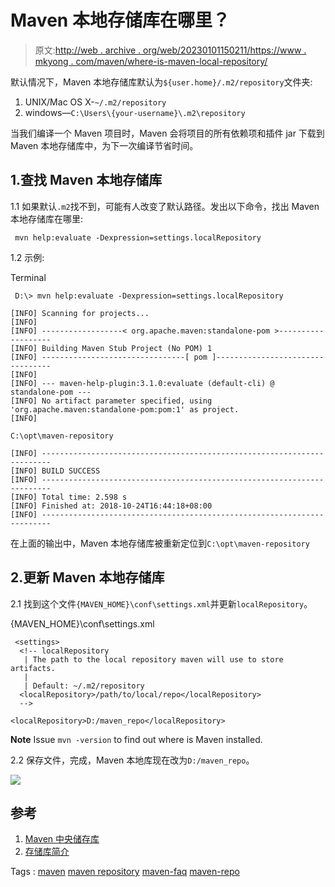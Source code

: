 # Maven 本地存储库在哪里？

> 原文:[http://web . archive . org/web/20230101150211/https://www . mkyong . com/maven/where-is-maven-local-repository/](http://web.archive.org/web/20230101150211/https://www.mkyong.com/maven/where-is-maven-local-repository/)

默认情况下，Maven 本地存储库默认为`${user.home}/.m2/repository`文件夹:

1.  UNIX/Mac OS X-`~/.m2/repository`
2.  windows—`C:\Users\{your-username}\.m2\repository`

当我们编译一个 Maven 项目时，Maven 会将项目的所有依赖项和插件 jar 下载到 Maven 本地存储库中，为下一次编译节省时间。

## 1.查找 Maven 本地存储库

1.1 如果默认`.m2`找不到，可能有人改变了默认路径。发出以下命令，找出 Maven 本地存储库在哪里:

```
 mvn help:evaluate -Dexpression=settings.localRepository 
```

1.2 示例:

Terminal

```
 D:\> mvn help:evaluate -Dexpression=settings.localRepository

[INFO] Scanning for projects...
[INFO]
[INFO] ------------------< org.apache.maven:standalone-pom >-------------------
[INFO] Building Maven Stub Project (No POM) 1
[INFO] --------------------------------[ pom ]---------------------------------
[INFO]
[INFO] --- maven-help-plugin:3.1.0:evaluate (default-cli) @ standalone-pom ---
[INFO] No artifact parameter specified, using 'org.apache.maven:standalone-pom:pom:1' as project.
[INFO]

C:\opt\maven-repository

[INFO] ------------------------------------------------------------------------
[INFO] BUILD SUCCESS
[INFO] ------------------------------------------------------------------------
[INFO] Total time: 2.598 s
[INFO] Finished at: 2018-10-24T16:44:18+08:00
[INFO] ------------------------------------------------------------------------ 
```

在上面的输出中，Maven 本地存储库被重新定位到`C:\opt\maven-repository`

## 2.更新 Maven 本地存储库

2.1 找到这个文件`{MAVEN_HOME}\conf\settings.xml`并更新`localRepository`。

{MAVEN_HOME}\conf\settings.xml

```
 <settings>
  <!-- localRepository
   | The path to the local repository maven will use to store artifacts.
   |
   | Default: ~/.m2/repository
  <localRepository>/path/to/local/repo</localRepository>
  -->

<localRepository>D:/maven_repo</localRepository> 
```

**Note**
Issue `mvn -version` to find out where is Maven installed.

2.2 保存文件，完成，Maven 本地库现在改为`D:/maven_repo`。

![](../Images/88b2f13f8c3ac92fc21c516efe3b930d.png)

## 参考

1.  [Maven 中央储存库](http://web.archive.org/web/20210815110733/https://maven.apache.org/repository/index.html)
2.  [存储库简介](http://web.archive.org/web/20210815110733/https://maven.apache.org/guides/introduction/introduction-to-repositories.html)

Tags : [maven](http://web.archive.org/web/20210815110733/https://mkyong.com/tag/maven/) [maven repository](http://web.archive.org/web/20210815110733/https://mkyong.com/tag/maven-repository/) [maven-faq](http://web.archive.org/web/20210815110733/https://mkyong.com/tag/maven-faq/) [maven-repo](http://web.archive.org/web/20210815110733/https://mkyong.com/tag/maven-repo/)<input type="hidden" id="mkyong-current-postId" value="805">